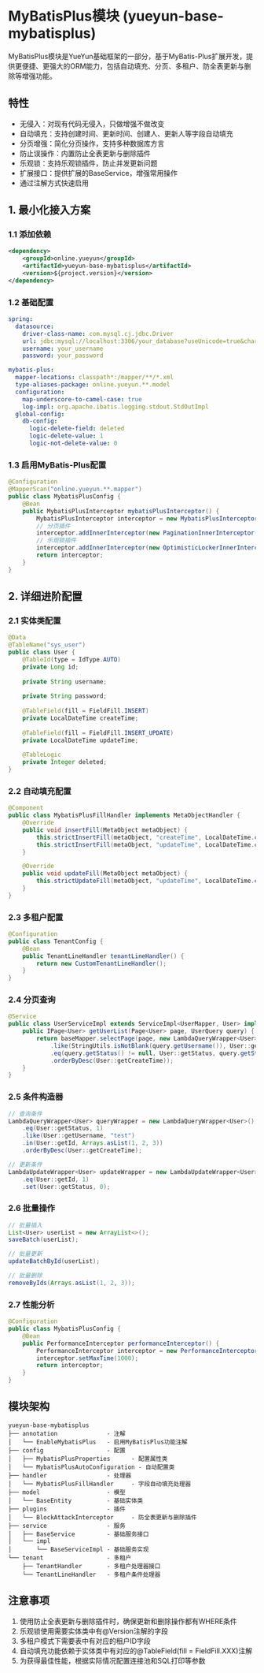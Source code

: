 # MyBatisPlus模块 (yueyun-base-mybatisplus)

MyBatisPlus模块是YueYun基础框架的一部分，基于MyBatis-Plus扩展开发，提供更便捷、更强大的ORM能力，包括自动填充、分页、多租户、防全表更新与删除等增强功能。

## 特性

- 无侵入：对现有代码无侵入，只做增强不做改变
- 自动填充：支持创建时间、更新时间、创建人、更新人等字段自动填充
- 分页增强：简化分页操作，支持多种数据库方言
- 防止误操作：内置防止全表更新与删除插件
- 乐观锁：支持乐观锁插件，防止并发更新问题
- 扩展接口：提供扩展的BaseService，增强常用操作
- 通过注解方式快速启用

## 1. 最小化接入方案

### 1.1 添加依赖
```xml
<dependency>
    <groupId>online.yueyun</groupId>
    <artifactId>yueyun-base-mybatisplus</artifactId>
    <version>${project.version}</version>
</dependency>
```

### 1.2 基础配置
```yaml
spring:
  datasource:
    driver-class-name: com.mysql.cj.jdbc.Driver
    url: jdbc:mysql://localhost:3306/your_database?useUnicode=true&characterEncoding=utf8&serverTimezone=Asia/Shanghai
    username: your_username
    password: your_password

mybatis-plus:
  mapper-locations: classpath*:/mapper/**/*.xml
  type-aliases-package: online.yueyun.**.model
  configuration:
    map-underscore-to-camel-case: true
    log-impl: org.apache.ibatis.logging.stdout.StdOutImpl
  global-config:
    db-config:
      logic-delete-field: deleted
      logic-delete-value: 1
      logic-not-delete-value: 0
```

### 1.3 启用MyBatis-Plus配置
```java
@Configuration
@MapperScan("online.yueyun.**.mapper")
public class MybatisPlusConfig {
    @Bean
    public MybatisPlusInterceptor mybatisPlusInterceptor() {
        MybatisPlusInterceptor interceptor = new MybatisPlusInterceptor();
        // 分页插件
        interceptor.addInnerInterceptor(new PaginationInnerInterceptor(DbType.MYSQL));
        // 乐观锁插件
        interceptor.addInnerInterceptor(new OptimisticLockerInnerInterceptor());
        return interceptor;
    }
}
```

## 2. 详细进阶配置

### 2.1 实体类配置
```java
@Data
@TableName("sys_user")
public class User {
    @TableId(type = IdType.AUTO)
    private Long id;
    
    private String username;
    
    private String password;
    
    @TableField(fill = FieldFill.INSERT)
    private LocalDateTime createTime;
    
    @TableField(fill = FieldFill.INSERT_UPDATE)
    private LocalDateTime updateTime;
    
    @TableLogic
    private Integer deleted;
}
```

### 2.2 自动填充配置
```java
@Component
public class MybatisPlusFillHandler implements MetaObjectHandler {
    @Override
    public void insertFill(MetaObject metaObject) {
        this.strictInsertFill(metaObject, "createTime", LocalDateTime.class, LocalDateTime.now());
        this.strictInsertFill(metaObject, "updateTime", LocalDateTime.class, LocalDateTime.now());
    }

    @Override
    public void updateFill(MetaObject metaObject) {
        this.strictUpdateFill(metaObject, "updateTime", LocalDateTime.class, LocalDateTime.now());
    }
}
```

### 2.3 多租户配置
```java
@Configuration
public class TenantConfig {
    @Bean
    public TenantLineHandler tenantLineHandler() {
        return new CustomTenantLineHandler();
    }
}
```

### 2.4 分页查询
```java
@Service
public class UserServiceImpl extends ServiceImpl<UserMapper, User> implements UserService {
    public IPage<User> getUserList(Page<User> page, UserQuery query) {
        return baseMapper.selectPage(page, new LambdaQueryWrapper<User>()
            .like(StringUtils.isNotBlank(query.getUsername()), User::getUsername, query.getUsername())
            .eq(query.getStatus() != null, User::getStatus, query.getStatus())
            .orderByDesc(User::getCreateTime));
    }
}
```

### 2.5 条件构造器
```java
// 查询条件
LambdaQueryWrapper<User> queryWrapper = new LambdaQueryWrapper<User>()
    .eq(User::getStatus, 1)
    .like(User::getUsername, "test")
    .in(User::getId, Arrays.asList(1, 2, 3))
    .orderByDesc(User::getCreateTime);

// 更新条件
LambdaUpdateWrapper<User> updateWrapper = new LambdaUpdateWrapper<User>()
    .eq(User::getId, 1)
    .set(User::getStatus, 0);
```

### 2.6 批量操作
```java
// 批量插入
List<User> userList = new ArrayList<>();
saveBatch(userList);

// 批量更新
updateBatchById(userList);

// 批量删除
removeByIds(Arrays.asList(1, 2, 3));
```

### 2.7 性能分析
```java
@Configuration
public class MybatisPlusConfig {
    @Bean
    public PerformanceInterceptor performanceInterceptor() {
        PerformanceInterceptor interceptor = new PerformanceInterceptor();
        interceptor.setMaxTime(1000);
        return interceptor;
    }
}
```

## 模块架构

```
yueyun-base-mybatisplus
├── annotation              - 注解
│   └── EnableMybatisPlus   - 启用MyBatisPlus功能注解
├── config                  - 配置
│   ├── MybatisPlusProperties      - 配置属性类
│   └── MybatisPlusAutoConfiguration - 自动配置类
├── handler                 - 处理器
│   └── MybatisPlusFillHandler     - 字段自动填充处理器
├── model                   - 模型
│   └── BaseEntity          - 基础实体类
├── plugins                 - 插件
│   └── BlockAttackInterceptor     - 防全表更新与删除插件
├── service                 - 服务
│   ├── BaseService         - 基础服务接口
│   └── impl
│       └── BaseServiceImpl - 基础服务实现
└── tenant                  - 多租户
    ├── TenantHandler       - 多租户处理器接口
    └── TenantLineHandler   - 多租户条件处理器
```

## 注意事项

1. 使用防止全表更新与删除插件时，确保更新和删除操作都有WHERE条件
2. 乐观锁使用需要实体类中有@Version注解的字段
3. 多租户模式下需要表中有对应的租户ID字段
4. 自动填充功能依赖于实体类中有对应的@TableField(fill = FieldFill.XXX)注解
5. 为获得最佳性能，根据实际情况配置连接池和SQL打印等参数 